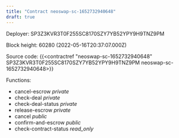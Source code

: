 ```yaml
---
title: "Contract neoswap-sc-1652732940648"
draft: true
---
```

Deployer: SP3Z3KVR3T0F255SC8170SZY7YB52YPY9H9TNZ9PM


 



Block height: 60280 (2022-05-16T20:37:07.000Z)

Source code: {{<contractref "neoswap-sc-1652732940648" SP3Z3KVR3T0F255SC8170SZY7YB52YPY9H9TNZ9PM neoswap-sc-1652732940648>}}

Functions:

* cancel-escrow _private_
* check-deal _private_
* check-deal-status _private_
* release-escrow _private_
* cancel _public_
* confirm-and-escrow _public_
* check-contract-status _read_only_
